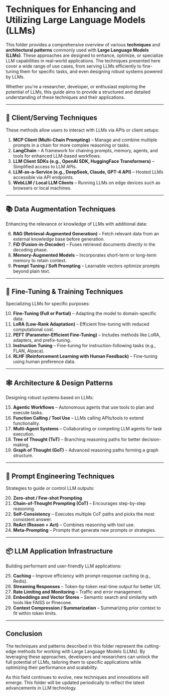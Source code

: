 # Techniques for Enhancing and Utilizing Large Language Models (LLMs)

This folder provides a comprehensive overview of various **techniques** and **architectural patterns** commonly used with **Large Language Models (LLMs)**. These approaches are designed to enhance, optimize, or specialize LLM capabilities in real-world applications. The techniques presented here cover a wide range of use cases, from serving LLMs efficiently to fine-tuning them for specific tasks, and even designing robust systems powered by LLMs.

Whether you're a researcher, developer, or enthusiast exploring the potential of LLMs, this guide aims to provide a structured and detailed understanding of these techniques and their applications.

---

## 🔌 **Client/Serving Techniques**
These methods allow users to interact with LLMs via APIs or client setups:

1. **MCP Client (Multi-Chain Prompting)** – Manage and combine multiple prompts in a chain for more complex reasoning or tasks.
2. **LangChain** – A framework for chaining prompts, memory, agents, and tools for enhanced LLM-based workflows.
3. **LLM Client SDKs (e.g., OpenAI SDK, HuggingFace Transformers)** – Simplified access to LLM APIs.
4. **LLM-as-a-Service (e.g., DeepSeek, Claude, GPT-4 API)** – Hosted LLMs accessible via API endpoints.
5. **WebLLM / Local LLM Clients** – Running LLMs on edge devices such as browsers or local machines.

---

## 📚 **Data Augmentation Techniques**
Enhancing the relevance or knowledge of LLMs with additional data:

6. **RAG (Retrieval-Augmented Generation)** – Fetch relevant data from an external knowledge base before generation.
7. **FiD (Fusion-in-Decoder)** – Fuses retrieved documents directly in the decoding phase.
8. **Memory-Augmented Models** – Incorporates short-term or long-term memory to retain context.
9. **Prompt Tuning / Soft Prompting** – Learnable vectors optimize prompts beyond plain text.

---

## 🧠 **Fine-Tuning & Training Techniques**
Specializing LLMs for specific purposes:

10. **Fine-Tuning (Full or Partial)** – Adapting the model to domain-specific data.
11. **LoRA (Low-Rank Adaptation)** – Efficient fine-tuning with reduced computational cost.
12. **PEFT (Parameter-Efficient Fine-Tuning)** – Includes methods like LoRA, adapters, and prefix-tuning.
13. **Instruction Tuning** – Fine-tuning for instruction-following tasks (e.g., FLAN, Alpaca).
14. **RLHF (Reinforcement Learning with Human Feedback)** – Fine-tuning using human preference data.

---

## 🕸️ **Architecture & Design Patterns**
Designing robust systems based on LLMs:

15. **Agentic Workflows** – Autonomous agents that use tools to plan and execute tasks.
16. **Function Calling / Tool Use** – LLMs calling APIs/tools to extend functionality.
17. **Multi-Agent Systems** – Collaborating or competing LLM agents for task execution.
18. **Tree of Thought (ToT)** – Branching reasoning paths for better decision-making.
19. **Graph of Thought (GoT)** – Advanced reasoning paths forming a graph structure.

---

## 🧾 **Prompt Engineering Techniques**
Strategies to guide or control LLM outputs:

20. **Zero-shot / Few-shot Prompting**
21. **Chain-of-Thought Prompting (CoT)** – Encourages step-by-step reasoning.
22. **Self-Consistency** – Executes multiple CoT paths and picks the most consistent answer.
23. **ReAct (Reason + Act)** – Combines reasoning with tool use.
24. **Meta-Prompting** – Prompts that generate new prompts or strategies.

---

## 📦 **LLM Application Infrastructure**
Building performant and user-friendly LLM applications:

25. **Caching** – Improve efficiency with prompt-response caching (e.g., Redis).
26. **Streaming Responses** – Token-by-token real-time output for better UX.
27. **Rate Limiting and Monitoring** – Traffic and error management.
28. **Embeddings and Vector Stores** – Semantic search and similarity with tools like FAISS or Pinecone.
29. **Context Compression / Summarization** – Summarizing prior context to fit within token limits.

---

## Conclusion

The techniques and patterns described in this folder represent the cutting-edge methods for working with Large Language Models (LLMs). By leveraging these approaches, developers and researchers can unlock the full potential of LLMs, tailoring them to specific applications while optimizing their performance and scalability.

As this field continues to evolve, new techniques and innovations will emerge. This folder will be updated periodically to reflect the latest advancements in LLM technology.
